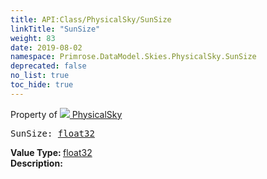 ```yaml
---
title: API:Class/PhysicalSky/SunSize
linkTitle: "SunSize"
weight: 83
date: 2019-08-02
namespace: Primrose.DataModel.Skies.PhysicalSky.SunSize
deprecated: false
no_list: true
toc_hide: true
---
```

Property of <a href="/docs/api-reference/Class/PhysicalSky"><img src="/icons/silk/sky.png"/>&nbsp;PhysicalSky</a>
<pre class="method-declaration">
SunSize: <a class="type" href="/docs/api-reference/System/Primitives#single">float32</a></pre>
<b>Value Type: </b>
<a class="type" href="/docs/api-reference/System/Primitives#single">float32</a>
<br/>
<b>Description: </b>